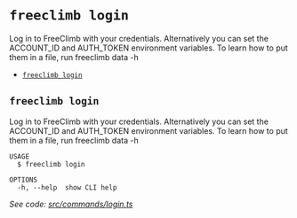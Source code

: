 `freeclimb login`
=================

Log in to FreeClimb with your credentials. Alternatively you can set the ACCOUNT_ID and AUTH_TOKEN environment variables. To learn how to put them in a file, run freeclimb data -h

* [`freeclimb login`](#freeclimb-login)

## `freeclimb login`

Log in to FreeClimb with your credentials. Alternatively you can set the ACCOUNT_ID and AUTH_TOKEN environment variables. To learn how to put them in a file, run freeclimb data -h

```
USAGE
  $ freeclimb login

OPTIONS
  -h, --help  show CLI help
```

_See code: [src/commands/login.ts](https://github.com/FreeClimbAPI/freeclimb-cli/blob/v0.2.1/src/commands/login.ts)_
